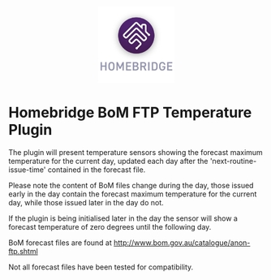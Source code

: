 
<p align="center">

<img src="https://github.com/homebridge/branding/raw/master/logos/homebridge-wordmark-logo-vertical.png" width="150">

</p>

# Homebridge BoM FTP Temperature Plugin

The plugin will present temperature sensors showing the forecast maximum temperature for the current day, updated each day after the 'next-routine-issue-time' contained in the forecast file.

Please note the content of BoM files change during the day, those issued early in the day contain the forecast maximum temperature for the current day, while those issued later in the day do not.

If the plugin is being initialised later in the day the sensor will show a forecast temperature of zero degrees until the following day.

BoM forecast files are found at http://www.bom.gov.au/catalogue/anon-ftp.shtml

Not all forecast files have been tested for compatibility.
